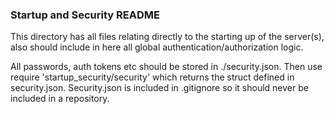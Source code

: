 ### Startup and Security README
This directory has all files relating directly to the starting up of the server(s), also should include in here all global authentication/authorization logic.

All passwords, auth tokens etc should be stored in ./security.json. Then use require 'startup_security/security' which returns the struct defined in security.json.
Security.json is included in .gitignore so it should never be included in a repository.
